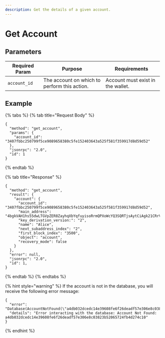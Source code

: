```yaml
---
description: Get the details of a given account.
---
```


# Get Account

## Parameters

| Required Param | Purpose                                      | Requirements                      |
|----------------|----------------------------------------------|-----------------------------------|
| `account_id`   | The account on which to perform this action. | Account must exist in the wallet. |

## Example

{% tabs %}
{% tab title="Request Body" %}

```
{
  "method": "get_account",
  "params": {
    "account_id": "3407fbbc250799f5ce9089658380c5fe152403643a525f581f359917d8d59d52"
  },
  "jsonrpc": "2.0",
  "id": 1
}
```

{% endtab %}

{% tab title="Response" %}

```
{
  "method": "get_account",
  "result": {
    "account": {
      "account_id": "3407fbbc250799f5ce9089658380c5fe152403643a525f581f359917d8d59d52",
      "main_address": "4bgkVAH1hs55dwLTGVpZER8ZayhqXbYqfuyisoRrmQPXoWcYQ3SQRTjsAytCiAgk21CRrVNysVw5qwzweURzDK9HL3rGXFmAAahb364kYe3",
      "key_derivation_version:": "2",
      "name": "Alice",
      "next_subaddress_index": "2",
      "first_block_index": "3500",
      "object": "account",
      "recovery_mode": false
    }
  },
  "error": null,
  "jsonrpc": "2.0",
  "id": 1,
}
```

{% endtab %}
{% endtabs %}

{% hint style="warning" %}
If the account is not in the database, you will receive the following error message:

```
{
  "error": "Database(AccountNotFound(\"a4db032dcedc14e39608fe6f26deadf57e306e8c03823b52065724fb4d274c10\"))",
  "details": "Error interacting with the database: Account Not Found: a4db032dcedc14e39608fe6f26deadf57e306e8c03823b52065724fb4d274c10"
}
```

{% endhint %}

